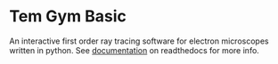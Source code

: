 # Tem Gym Basic

An interactive first order ray tracing software for electron microscopes written in python.
See [documentation](https://temgymbasic.readthedocs.io/en/latest/) on readthedocs for more info. 